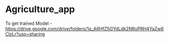 # Agriculture_app

To get trained Model - https://drive.google.com/drive/folders/1q_A6HfZ5GYdLdk2NRoPRH4YaZw6ClzLr?usp=sharing
